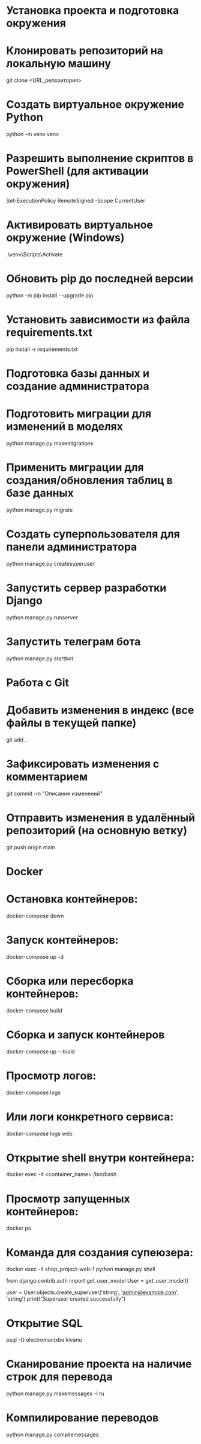 # Установка проекта и подготовка окружения

# Клонировать репозиторий на локальную машину
git clone <URL_репозитория>

# Создать виртуальное окружение Python
python -m venv venv

# Разрешить выполнение скриптов в PowerShell (для активации окружения)
Set-ExecutionPolicy RemoteSigned -Scope CurrentUser

# Активировать виртуальное окружение (Windows)
.\venv\Scripts\Activate

# Обновить pip до последней версии
python -m pip install --upgrade pip

# Установить зависимости из файла requirements.txt
pip install -r requirements.txt

# Подготовка базы данных и создание администратора

# Подготовить миграции для изменений в моделях
python manage.py makemigrations

# Применить миграции для создания/обновления таблиц в базе данных
python manage.py migrate

# Создать суперпользователя для панели администратора
python manage.py createsuperuser

# Запустить сервер разработки Django
python manage.py runserver

# Запустить телеграм бота
python manage.py startbot

# Работа с Git

# Добавить изменения в индекс (все файлы в текущей папке)
git add .

# Зафиксировать изменения с комментарием
git commit -m "Описание изменений"

# Отправить изменения в удалённый репозиторий (на основную ветку)
git push origin main

# Docker

# Остановка контейнеров:
docker-compose down

# Запуск контейнеров:
docker-compose up -d

# Сборка или пересборка контейнеров:
docker-compose build

# Сборка и запуск контейнеров
docker-compose up --build

# Просмотр логов:
docker-compose logs

# Или логи конкретного сервиса:
docker-compose logs web

# Открытие shell внутри контейнера:
docker exec -it <container_name> /bin/bash

# Просмотр запущенных контейнеров:
docker ps

# Команда для создания супеюзера:
docker exec -it shop_project-web-1 python manage.py shell

from django.contrib.auth import get_user_model
User = get_user_model()

user = User.objects.create_superuser('string', 'admin@example.com', 'string')
print("Superuser created successfully")

# Открытие SQL
psql -U electromanixbe kivano

# Сканирование проекта на наличие строк для перевода
python manage.py makemessages -l ru

# Компилирование переводов
python manage.py compilemessages

